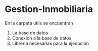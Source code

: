 # Gestion-Inmobiliaria

En la carpeta utils se encuentran
1. La base de datos
2. Conexion a la base de datos
3. Libreria necesarias para la ejecución
